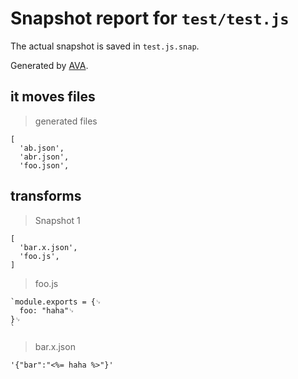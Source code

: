 # Snapshot report for `test/test.js`

The actual snapshot is saved in `test.js.snap`.

Generated by [AVA](https://ava.li).

## it moves files

> generated files

    [
      'ab.json',
      'abr.json',
      'foo.json',
    

## transforms

> Snapshot 1

    [
      'bar.x.json',
      'foo.js',
    ]

> foo.js

    `module.exports = {␊
      foo: "haha"␊
    }␊
    `

> bar.x.json

    '{"bar":"<%= haha %>"}'